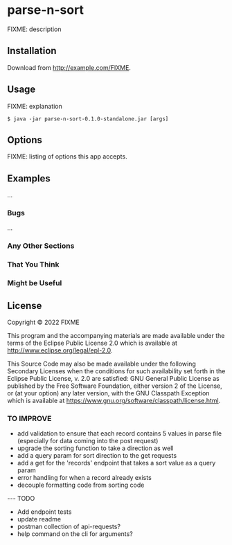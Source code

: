 # parse-n-sort

FIXME: description

## Installation

Download from http://example.com/FIXME.

## Usage

FIXME: explanation

    $ java -jar parse-n-sort-0.1.0-standalone.jar [args]

## Options

FIXME: listing of options this app accepts.

## Examples

...

### Bugs

...

### Any Other Sections
### That You Think
### Might be Useful

## License

Copyright © 2022 FIXME

This program and the accompanying materials are made available under the
terms of the Eclipse Public License 2.0 which is available at
http://www.eclipse.org/legal/epl-2.0.

This Source Code may also be made available under the following Secondary
Licenses when the conditions for such availability set forth in the Eclipse
Public License, v. 2.0 are satisfied: GNU General Public License as published by
the Free Software Foundation, either version 2 of the License, or (at your
option) any later version, with the GNU Classpath Exception which is available
at https://www.gnu.org/software/classpath/license.html.

### TO IMPROVE
- add validation to ensure that each record contains 5 values in parse file (especially for data coming into the post request)
- upgrade the sorting function to take a direction as well
- add a query param for sort direction to the get requests
- add a get for the 'records' endpoint that takes a sort value as a query param
- error handling for when a record already exists
- decouple formatting code from sorting code

--- TODO 
- Add endpoint tests
- update readme
- postman collection of api-requests?
- help command on the cli for arguments?